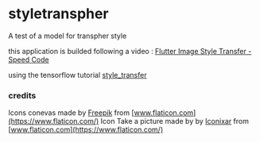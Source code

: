 # styletranspher

A test of a model for transpher style

this application is builded following a video : [Flutter Image Style Transfer - Speed Code](https://www.youtube.com/watch?v=Qsqtb1mUguY)

using the tensorflow tutorial [style_transfer](https://www.tensorflow.org/lite/examples/style_transfer/overview)

### credits

Icons  conevas made by [Freepik](https://www.flaticon.com/authors/freepik) from [www.flaticon.com](https://www.flaticon.com/)
Icon Take a picture made by  by [Iconixar](https://www.flaticon.com/authors/iconixar) from [www.flaticon.com](https://www.flaticon.com/)